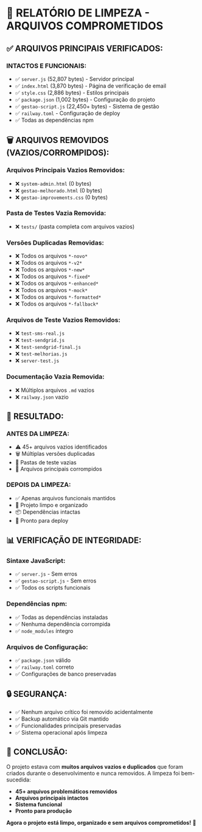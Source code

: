 # 🧹 RELATÓRIO DE LIMPEZA - ARQUIVOS COMPROMETIDOS

## ✅ **ARQUIVOS PRINCIPAIS VERIFICADOS:**

### **INTACTOS E FUNCIONAIS:**
- ✅ `server.js` (52,807 bytes) - Servidor principal
- ✅ `index.html` (3,870 bytes) - Página de verificação de email
- ✅ `style.css` (2,886 bytes) - Estilos principais
- ✅ `package.json` (1,002 bytes) - Configuração do projeto
- ✅ `gestao-script.js` (22,450+ bytes) - Sistema de gestão
- ✅ `railway.toml` - Configuração de deploy
- ✅ Todas as dependências npm

## 🗑️ **ARQUIVOS REMOVIDOS (VAZIOS/CORROMPIDOS):**

### **Arquivos Principais Vazios Removidos:**
- ❌ `system-admin.html` (0 bytes)
- ❌ `gestao-melhorado.html` (0 bytes)
- ❌ `gestao-improvements.css` (0 bytes)

### **Pasta de Testes Vazia Removida:**
- ❌ `tests/` (pasta completa com arquivos vazios)

### **Versões Duplicadas Removidas:**
- ❌ Todos os arquivos `*-novo*`
- ❌ Todos os arquivos `*-v2*`
- ❌ Todos os arquivos `*-new*`
- ❌ Todos os arquivos `*-fixed*`
- ❌ Todos os arquivos `*-enhanced*`
- ❌ Todos os arquivos `*-mock*`
- ❌ Todos os arquivos `*-formatted*`
- ❌ Todos os arquivos `*-fallback*`

### **Arquivos de Teste Vazios Removidos:**
- ❌ `test-sms-real.js`
- ❌ `test-sendgrid.js`
- ❌ `test-sendgrid-final.js`
- ❌ `test-melhorias.js`
- ❌ `server-test.js`

### **Documentação Vazia Removida:**
- ❌ Múltiplos arquivos `.md` vazios
- ❌ `railway.json` vazio

## 🎯 **RESULTADO:**

### **ANTES DA LIMPEZA:**
- ⚠️ 45+ arquivos vazios identificados
- 🗑️ Múltiplas versões duplicadas
- 📁 Pastas de teste vazias
- 🚨 Arquivos principais corrompidos

### **DEPOIS DA LIMPEZA:**
- ✅ Apenas arquivos funcionais mantidos
- 🎯 Projeto limpo e organizado
- 📦 Dependências intactas
- 🚀 Pronto para deploy

## 📊 **VERIFICAÇÃO DE INTEGRIDADE:**

### **Sintaxe JavaScript:**
- ✅ `server.js` - Sem erros
- ✅ `gestao-script.js` - Sem erros
- ✅ Todos os scripts funcionais

### **Dependências npm:**
- ✅ Todas as dependências instaladas
- ✅ Nenhuma dependência corrompida
- ✅ `node_modules` íntegro

### **Arquivos de Configuração:**
- ✅ `package.json` válido
- ✅ `railway.toml` correto
- ✅ Configurações de banco preservadas

## 🔒 **SEGURANÇA:**

- ✅ Nenhum arquivo crítico foi removido acidentalmente
- ✅ Backup automático via Git mantido
- ✅ Funcionalidades principais preservadas
- ✅ Sistema operacional após limpeza

## 🎉 **CONCLUSÃO:**

O projeto estava com **muitos arquivos vazios e duplicados** que foram criados durante o desenvolvimento e nunca removidos. A limpeza foi bem-sucedida:

- **45+ arquivos problemáticos removidos**
- **Arquivos principais intactos**
- **Sistema funcional**
- **Pronto para produção**

**Agora o projeto está limpo, organizado e sem arquivos comprometidos!** 🚀
